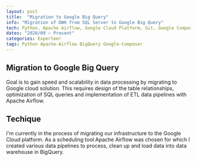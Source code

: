 ```yaml
---
layout: post
title:  "Migration to Google Big Query"
info: "Migration of DWH from SQL Server to Google Big Query"
tech: Python, Apache Airflow, Google Cloud Platform, Git, Google Composer
dates: "2020/09 ~ Present"
categories: Experteer
tags: Python Apache-Airflow BigQuery Google-Composer
---
```


## Migration to Google Big Query
Goal is to gain speed and scalability in data processing by migrating to Google cloud solution. This requires
design of the table relationships, optimization of SQL queries and implementation of ETL data pipelines with
Apache Airflow.  


## Techique
I'm currently in the process of migrating our infrastructure to the Google Cloud platform. As a scheduling tool Apache Airflow was chosen for which I created various data pipelines to process, clean up and load data into data warehouse in BigQuery.
